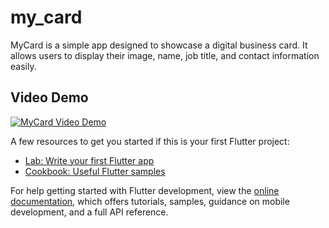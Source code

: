 # my_card

MyCard is a simple app designed to showcase a digital business card. It allows users to display their image, name, job title, and contact information easily.

## Video Demo

[![MyCard Video Demo](https://img.youtube.com/vi/VIDEO_ID_HERE/0.jpg)](https://www.youtube.com/watch?v=VIDEO_ID_HERE)

A few resources to get you started if this is your first Flutter project:

- [Lab: Write your first Flutter app](https://docs.flutter.dev/get-started/codelab)
- [Cookbook: Useful Flutter samples](https://docs.flutter.dev/cookbook)

For help getting started with Flutter development, view the
[online documentation](https://docs.flutter.dev/), which offers tutorials,
samples, guidance on mobile development, and a full API reference.
